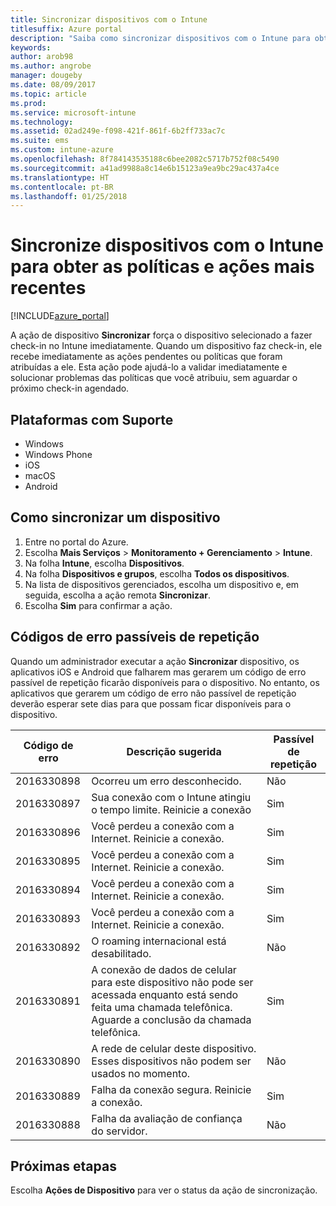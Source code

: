 ```yaml
---
title: Sincronizar dispositivos com o Intune
titlesuffix: Azure portal
description: "Saiba como sincronizar dispositivos com o Intune para obter as políticas e ações mais recentes."
keywords: 
author: arob98
ms.author: angrobe
manager: dougeby
ms.date: 08/09/2017
ms.topic: article
ms.prod: 
ms.service: microsoft-intune
ms.technology: 
ms.assetid: 02ad249e-f098-421f-861f-6b2ff733ac7c
ms.suite: ems
ms.custom: intune-azure
ms.openlocfilehash: 8f784143535188c6bee2082c5717b752f08c5490
ms.sourcegitcommit: a41ad9988a8c14e6b15123a9ea9bc29ac437a4ce
ms.translationtype: HT
ms.contentlocale: pt-BR
ms.lasthandoff: 01/25/2018
---
```

# <a name="sync-devices-with-intune-to-get-the-latest-policies-and-actions"></a>Sincronize dispositivos com o Intune para obter as políticas e ações mais recentes


[!INCLUDE[azure_portal](./includes/azure_portal.md)]

A ação de dispositivo **Sincronizar** força o dispositivo selecionado a fazer check-in no Intune imediatamente. Quando um dispositivo faz check-in, ele recebe imediatamente as ações pendentes ou políticas que foram atribuídas a ele.  Esta ação pode ajudá-lo a validar imediatamente e solucionar problemas das políticas que você atribuiu, sem aguardar o próximo check-in agendado.

## <a name="supported-platforms"></a>Plataformas com Suporte

- Windows
- Windows Phone
- iOS
- macOS
- Android

## <a name="how-to-sync-a-device"></a>Como sincronizar um dispositivo

1. Entre no portal do Azure.
2. Escolha **Mais Serviços** > **Monitoramento + Gerenciamento** > **Intune**.
3. Na folha **Intune**, escolha **Dispositivos**.
4. Na folha **Dispositivos e grupos**, escolha **Todos os dispositivos**.
5. Na lista de dispositivos gerenciados, escolha um dispositivo e, em seguida, escolha a ação remota **Sincronizar**.
7. Escolha **Sim** para confirmar a ação.


## <a name="retriable-error-codes"></a>Códigos de erro passíveis de repetição

Quando um administrador executar a ação **Sincronizar** dispositivo, os aplicativos iOS e Android que falharem mas gerarem um código de erro passível de repetição ficarão disponíveis para o dispositivo. No entanto, os aplicativos que gerarem um código de erro não passível de repetição deverão esperar sete dias para que possam ficar disponíveis para o dispositivo.


| Código de erro  | Descrição sugerida                                                                                                                  | Passível de repetição |
|-------------|----------------------------------------------------------------------------------------------------------------------------------------|-----------|
| 2016330898 | Ocorreu um erro desconhecido.                                                                                                             | Não        |
| 2016330897 | Sua conexão com o Intune atingiu o tempo limite. Reinicie a conexão                                                                             | Sim       |
| 2016330896 | Você perdeu a conexão com a Internet. Reinicie a conexão.                                                                            | Sim       |
| 2016330895 | Você perdeu a conexão com a Internet. Reinicie a conexão.                                                                            | Sim       |
| 2016330894 | Você perdeu a conexão com a Internet. Reinicie a conexão.                                                                            | Sim       |
| 2016330893 | Você perdeu a conexão com a Internet. Reinicie a conexão.                                                                            | Sim       |
| 2016330892 | O roaming internacional está desabilitado.                                                                                                     | Não        |
| 2016330891 | A conexão de dados de celular para este dispositivo não pode ser acessada enquanto está sendo feita uma chamada telefônica. Aguarde a conclusão da chamada telefônica. | Sim       |
| 2016330890 | A rede de celular deste dispositivo. Esses dispositivos não podem ser usados no momento.                                                   | Não        |
| 2016330889 | Falha da conexão segura. Reinicie a conexão.                                                                                   | Sim       |
| 2016330888 | Falha da avaliação de confiança do servidor.                                                                                                | Não        |

## <a name="next-steps"></a>Próximas etapas

Escolha **Ações de Dispositivo** para ver o status da ação de sincronização. 

